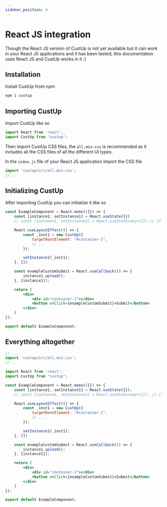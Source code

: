 ```yaml
---
sidebar_position: 4
---
```


# React JS integration

Though the React JS version of CustUp is not yet available but it can work in your React JS applications and it has been tested, this documentation uses React JS and CustUp works in it :)  
  
## Installation

Install CustUp from npm

```bash
npm i custup
```

## Importing CustUp

Import CustUp like so

```jsx
import React from 'react';
import CustUp from "custup";
```

Then import CustUp CSS files, the `all.min.css` is recommended as it includes all the CSS files of all the different UI types.  
  
In the `index.js` file of your React JS application import the CSS file

```jsx
import 'custup/src/all.min.css';
// ...
```

## Initializing CustUp

After importing CustUp you can initialize it like so

```jsx title="ExampleComponent.jsx"
const ExampleComponent = React.memo(({}) => {
    const [instance1, setInstance1] = React.useState({})
    // const [instance1, setInstance1] = React.useState<any>({}) // if using typescript

    React.useLayoutEffect(() => {
        const _inst1 = new CustUp({
            targetRootElement: "#container-1",
            // ...
        });

        setInstance1(_inst1);
    }, [])

    const exampleCustomSubmit = React.useCallback(() => {
        instance1.upload();
    }, [instance1]);

    return (
        <div>
            <div id="container-1"></div>
            <button onClick={exampleCustomSubmit}>Submit</button>
        </div>
    )
});

export default ExampleComponent;
```

## Everything altogether

```jsx title="index.js"
// ...
import 'custup/src/all.min.css';
// ...
```

```jsx title="ExampleComponent.jsx"
import React from 'react';
import CustUp from "custup";

const ExampleComponent = React.memo(({}) => {
    const [instance1, setInstance1] = React.useState({});
    // const [instance1, setInstance1] = React.useState<any>({}); // if using typescript

    React.useLayoutEffect(() => {
        const _inst1 = new CustUp({
            targetRootElement: "#container-1",
            // ...
        });

        setInstance1(_inst1);
    }, [])

    const exampleCustomSubmit = React.useCallback(() => {
        instance1.upload();
    }, [instance1]);

    return (
        <div>
            <div id="container-1"></div>
            <button onClick={exampleCustomSubmit}>Submit</button>
        </div>
    )
});

export default ExampleComponent;
```
